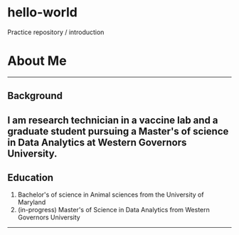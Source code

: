 # hello-world
Practice repository / introduction

# About Me
---
## Background

I am research technician in a vaccine lab and a graduate student pursuing a Master's of science in Data Analytics at 
Western Governors University.
---

## Education
1. Bachelor's of science in Animal sciences from the University of Maryland
2. (in-progress) Master's of Science in Data Analytics from Western Governors University
---

